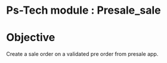 # Ps-Tech module : Presale_sale

# Objective

Create a sale order on a validated pre order from presale app.
